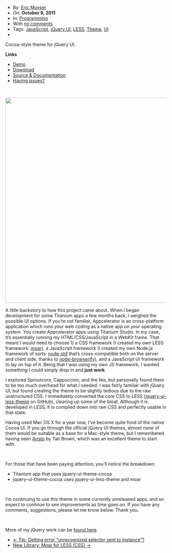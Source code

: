 <div class="post-824 post type-post status-publish format-standard hentry category-programming tag-javascript tag-jquery-ui tag-less tag-theme tag-ui row-fluid blog-post" id="post-824">
    <div class="nav span2">
        <ul class="well nav-list">
            <li class="author">
                <i class="icon-user icon-black"></i> By: <a href="/author/eric/" title="Posts by Eric Muyser" rel="author" address="true">Eric Muyser</a> </li>
            <li class="published">
                <i class="icon-time icon-black"></i> On: <strong>October 9, 2011</strong>
            </li>
            <li class="categories">
                <i class="icon-book icon-black"></i> In: <a href="/category/programming/" title="View all posts in Programming" rel="category tag" address="true">Programming</a> </li>
            <li class="comments">
                <i class="icon-comment icon-black"></i> With <a href="/jquery-ui-theme-cocoa/#respond" title="Comment on New Theme: Cocoa for jQuery UI" address="true">no comments</a> </li>
            <li class="tags">
                <i class="icon-tags icon-black"></i> Tags: <a href="/tag/javascript/" rel="tag" address="true">JavaScript</a>, <a href="/tag/jquery-ui/" rel="tag" address="true">jQuery UI</a>, <a href="/tag/less/" rel="tag" address="true">LESS</a>, <a href="/tag/theme/" rel="tag" address="true">Theme</a>, <a href="/tag/ui/" rel="tag" address="true">UI</a> </li>
            <li></li>
            <li style="display: none">
                <a href="http://twitter.com/share" class="twitter-share-button" data-url="
Notice: Undefined variable: url in /ude/em/sites/ericmuyser.com/www/wp-content/themes/persona/content-post.php on line 50
" data-count="horizontal" data-via="ericmuyser" target="_blank">Tweet</a>
            </li>
            <li style="display: none">
                <g:plusone size="medium" href="
Notice: Undefined variable: url in /ude/em/sites/ericmuyser.com/www/wp-content/themes/persona/content-post.php on line 53
"></g:plusone>
            </li>
            <li style="display: none">
                <div class="fb-like" data-href="
Notice: Undefined variable: url in /ude/em/sites/ericmuyser.com/www/wp-content/themes/persona/content-post.php on line 56
" data-send="false" data-layout="button_count" data-width="100" data-show-faces="false" data-font="verdana"></div>
            </li>
        </ul>
    </div>
    <div class="post-thumb">
        <a title="Permanent Link to New Theme: Cocoa for jQuery UI" href="/jquery-ui-theme-cocoa/" address="true"></a>
    </div>
    <div class="span9 content">
        <p><span id="more-824"></span>
        </p>
        <p>Cocoa-style theme for jQuery UI.</p>
        <p><strong>Links</strong>
        </p>
        <ul>
            <li><a href="http://ericmuyser.github.com/jquery-ui-theme-cocoa/demo/" target="_blank">Demo</a>
            </li>
            <li><a href="https://github.com/ericmuyser/jquery-ui-theme-cocoa/zipball/master" target="_blank">Download</a>
            </li>
            <li><a href="https://github.com/ericmuyser/jquery-ui-theme-cocoa" target="_blank">Source &amp; Documentation</a>
            </li>
            <li><a href="https://github.com/ericmuyser/jquery-ui-theme-cocoa/issues" target="_blank">Having issues?</a>
            </li>
        </ul>
        <p>&nbsp;</p>
        <address><img src="https://a248.e.akamai.net/assets.github.com/img/a66f773d9e83250628d8a26483bcb3c230f7a315/687474703a2f2f646c2e64726f70626f782e636f6d2f752f31383334333230392f62616b65722e6a7067" alt="" width="959" height="642"></address>
        <p>A little backstory to how this project came about. When I began development for some Titanium&nbsp;apps a few months back, I weighed the possible UI options. If you’re not familiar, Appcelerator&nbsp;is an cross-platform application which runs your web coding as a native app on your operating system. You create Appcelerator apps using Titanium Studio. In my case, it’s essentially running my HTML/CSS/JavaScript in a WebKit frame. That meant I would need to choose 1) a CSS framework (I created my own LESS framework:&nbsp;<a href="https://github.com/ericmuyser/moar" target="_blank">moar</a>), a JavaScript framework (I created my own Node.js framework of sorts:&nbsp;<a href="https://github.com/ericmuyser/node-std" target="_blank">node-std</a>&nbsp;that’s cross-compatible both on the server and client side, thanks to&nbsp;<a href="https://github.com/substack/node-browserify" target="_blank">node-browserify</a>), and a JavaScript UI framework to lay on top of it. Being that I was using my own JS framework, I wanted something I could simply drop in and&nbsp;<strong>just work</strong>.</p>
        <p>I explored Sproutcore, Cappuccino, and the like, but personally found them to be too much overhead for what I needed. I was fairly familiar with jQuery UI, but found creating the theme to be slightly tedious due to the raw unstructured CSS. I immediately converted the core CSS to LESS (<a href="https://github.com/ericmuyser/jquery-ui-less-theme" target="_blank">jquery-ui-less-theme</a>&nbsp;on GitHub), clearing up some of the bloat. Although it is developed in LESS, it is compiled down into raw CSS and perfectly usable in that state.</p>
        <p>Having used Mac OS X for a year now, I’ve become quite fond of the native Cocoa UI. If you go through the official jQuery UI themes, almost none of them would be suitable as a base for a Mac-style theme, but I remembered having seen&nbsp;<a href="https://github.com/taitems/Aristo-jQuery-UI-Theme" target="_blank">Aristo</a>&nbsp;by Tait Brown, which was an excellent theme to start with.</p>
        <p>&nbsp;</p>
        <p>For those that have been paying attention, you’ll notice the breakdown:</p>
        <ul>
            <li>Titanium app that uses jquery-ui-theme-cocoa</li>
            <li>jquery-ui-theme-cocoa uses jquery-ui-less-theme and moar</li>
        </ul>
        <p>&nbsp;</p>
        <p>I’m continuing to use this theme in some currently unreleased apps, and so expect to continue to see improvements as time goes on. If you have any comments, suggestions, please let me know below. Thank you.</p>
        <p>&nbsp;</p>
        <p>More of my jQuery work can be&nbsp;<a href="/work/jquery" address="true">found here</a>.</p>
    </div>
</div>
<ul class="pager">
    <li class="previous">
        <a href="/tip-getting-error-unrecognized-selector-sent-to-instance/" rel="prev" address="true">← Tip: Getting error “unrecognized selector sent to instance”?</a> </li>
    <li class="next">
        <a href="/less-is-moar/" rel="next" address="true">New Library: Moar for LESS (CSS) →</a> </li>
</ul>
